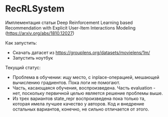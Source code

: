 # RecRLSystem

Имплементация статьи Deep Reinforcement Learning based Recommendation with Explicit User-Item Interactions Modeling (https://arxiv.org/abs/1810.12027)

Как запустить:
- Скачать датасет из https://grouplens.org/datasets/movielens/1m/
- Запустить ноутбук

Текущий статус: 
- Проблема в обучении: ищу место, с inplace-операцией, мешающей вычислению градиентов. Пока логи не помогают.
- Часть, касающаяся обучения, воспроизведена. Часть evaluation - нет, поскольку первичной целью является решение проблемы выше.
- Из трех вариантов state_repr воспроизведена пока только та, которая имела лучшее качество у авторов. Код и внедрение остальных вариантов, конечно, не сильно отличается от этого.
